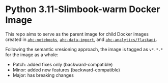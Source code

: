 # Python 3.11-Slimbook-warm Docker Image

This repo aims to serve as the parent image for child Docker images created in [`ahc-notebooks`](https://github.com/aswan-heart-centre/ahc-notebooks), [`ahc-data-import`](https://github.com/aswan-heart-centre/ahc-data-import), and [`ahc-analytics/flaskapi`](https://github.com/aswan-heart-centre/ahc-analytics).

Following the semantic vresioning approach, the image is tagged as `v*.*.*` for the image as a whole:

- Patch: added fixes only (backward-compatible)
- Minor: added new features (backward-compatible)
- Major: has breaking changes
